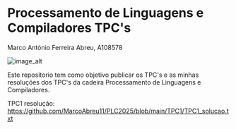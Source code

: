 # Processamento de Linguagens e Compiladores TPC's

Marco António Ferreira Abreu, A108578

![image_alt]([https://github.com/MarcoAbreu11/PLC2025/blob/main/Imagem/minha_imagem.jpg?raw=true](https://github.com/MarcoAbreu11/PLC2025/blob/main/TPC1/TPC1_resolucao.txt))

Este repositorio tem como objetivo publicar os TPC's e as minhas resoluções dos TPC's da cadeira Processamento de Linguagens e Compiladores.

TPC1 resolução: https://github.com/MarcoAbreu11/PLC2025/blob/main/TPC1/TPC1_solucao.txt
